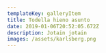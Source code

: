```yaml
---
templateKey: galleryItem
title: Todella hieno asunto
date: 2019-01-06T20:52:05.672Z
description: Jotain jotain
images: /assets/karlsberg.png
---
```


